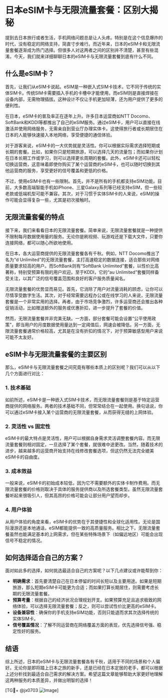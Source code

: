 # 日本eSIM卡与无限流量套餐：区别大揭秘

提到去日本旅行或者生活，手机网络问题总是让人头疼。特别是在这个信息爆炸的时代，没有稳定的网络支持，简直寸步难行。而近年来，日本的eSIM卡和无限流量套餐逐渐成为热门选择。但很多人对这两者之间的区别并不清楚，甚至有些混淆。今天，我们就来详细聊聊日本的eSIM卡与无限流量套餐到底有什么不同。

## 什么是eSIM卡？

首先，让我们从eSIM卡说起。eSIM是一种嵌入式SIM卡技术，它不同于传统的实体SIM卡。传统SIM卡需要插入手机的卡槽中才能使用，而eSIM则是直接焊接在设备内部，无需物理插拔。这种设计不仅让手机更加轻薄，还为用户提供了更多的便利性。

在日本，eSIM卡的普及率正在逐年上升。许多日本运营商如NTT Docomo、SoftBank和KDDI等都推出了自己的eSIM服务。通过eSIM卡，用户可以直接在线激活并使用网络服务，无需亲自到营业厅办理实体卡。这使得旅行者或长期居住在日本的人能够快速接入本地网络，享受便捷的通信体验。

对于游客来说，eSIM卡的一大优势就是灵活性。你可以根据实际需求选择短期或长期的套餐。比如，如果你只是短期旅游，可以选择几天的流量包；而如果你计划在日本长期工作或学习，则可以选择更长周期的套餐。此外，eSIM卡还可以轻松切换运营商，这意味着即使你购买了某个运营商的eSIM卡，也可以随时切换到其他运营商的服务，享受更好的信号覆盖和更低的价格。

不过，使用eSIM卡也有一些限制。首先，并不是所有的手机都支持eSIM功能。目前，大多数高端智能手机如iPhone、三星Galaxy系列等已经支持eSIM，但一些较老款或低端机型可能不兼容。其次，对于习惯于实体SIM卡的人来说，eSIM的操作可能会显得复杂一些，尤其是初次接触时。

## 无限流量套餐的特点

接下来，我们来看看日本的无限流量套餐。简单来说，无限流量套餐就是一种提供不限制每月数据使用量的服务。无论你是刷视频、玩游戏还是下载大文件，只要你连接网络，都可以随心所欲地使用。

在日本，各大运营商提供的无限流量套餐各有千秋。例如，NTT Docomo推出了名为“d Unlimited”的无限流量套餐，主打高速稳定的数据连接，适合那些对网络质量要求较高的用户。而SoftBank则有“SoftBank Unlimited”套餐，以性价比高著称，特别受预算有限的用户欢迎。至于KDDI，它的“au Unlimited”套餐同样备受关注，以其广泛的信号覆盖范围和良好的客户服务质量闻名。

无限流量套餐的优势显而易见。首先，它消除了用户对流量消耗的顾虑，让你可以尽情享受数字生活。其次，对于经常需要远程办公或在线学习的人来说，无限流量套餐是一个非常实用的选择。再者，由于市场竞争激烈，许多运营商还会推出各种促销活动，比如赠送额外的服务或优惠折扣，进一步提升了套餐的价值。

然而，无限流量套餐并非完美无缺。一方面，部分套餐可能会设置“公平使用政策”，即当用户的月度数据使用量达到一定阈值后，网速会被降低。另一方面，无限流量套餐通常价格较高，尤其是在没有折扣的情况下，对于预算敏感型用户来说可能不太友好。

## eSIM卡与无限流量套餐的主要区别

那么，eSIM卡与无限流量套餐之间究竟有哪些本质上的区别呢？我们可以从以下几个方面进行对比：

### 1. 技术基础

如前所述，eSIM卡是一种嵌入式SIM卡技术，而无限流量套餐则是基于特定运营商提供的网络服务。两者的技术基础不同，但常常结合在一起使用。换句话说，你可以通过eSIM卡接入某个运营商的无限流量套餐，从而获得无缝的上网体验。

### 2. 灵活性 vs 固定性

eSIM卡的最大特点是灵活性，用户可以根据自身需求灵活调整套餐内容。而无限流量套餐则相对固定，一旦选择了某个套餐，就很难中途更改。当然，随着技术的进步，越来越多的运营商开始支持在线修改套餐选项，但这仍然无法完全媲美eSIM卡的自由度。

### 3. 成本效益

一般来说，eSIM卡的初始成本较低，因为它不需要额外的实体卡制作费用。而无限流量套餐的价格则取决于具体的服务提供商以及所选套餐类型。虽然无限流量套餐听起来很吸引人，但其高昂的价格可能会让部分用户望而却步。

### 4. 用户体验

从用户体验的角度来看，eSIM卡的优势在于其便捷性和全球化适用性。无论是国际漫游还是本地通话，eSIM都能提供一致的高质量服务。相比之下，无限流量套餐虽然也能满足基本的上网需求，但在某些特殊场景下（如偏远地区）可能会出现信号不稳定的情况。

## 如何选择适合自己的方案？

面对如此多的选择，如何挑选最适合自己的方案呢？以下几点建议或许能帮到你：

- **明确需求**：首先要清楚自己在日本停留的时间长短以及主要用途。如果是短期旅游，那么短期eSIM卡可能更为合适；而如果打算长期居住，则需要考虑长期的无限流量套餐。
- **预算考量**：根据自己的经济状况合理规划开支。如果预算充足且追求极致的网络体验，可以选择无限流量套餐；反之，则可以尝试性价比更高的eSIM卡。
- **设备兼容性**：确保你的手机支持eSIM功能，否则只能退而求其次选择传统的实体SIM卡。
- **信号覆盖情况**：了解不同运营商在网络覆盖方面的表现，优先选择信号强、稳定性好的服务。

## 结语

综上所述，日本的eSIM卡与无限流量套餐各有千秋，适用于不同的场景和个人偏好。无论你是即将踏上日本之旅的新手，还是已经在日本定居的老手，都可以根据上述分析找到最适合自己需求的解决方案。希望这篇文章能够帮助大家更好地理解这两种服务的本质差异，并做出明智的选择！

[TG💪+ @jx0703 ![Image](https://github.com/user-attachments/assets/dbca1d08-cadb-493c-b0ec-ad6f7a83f270)]